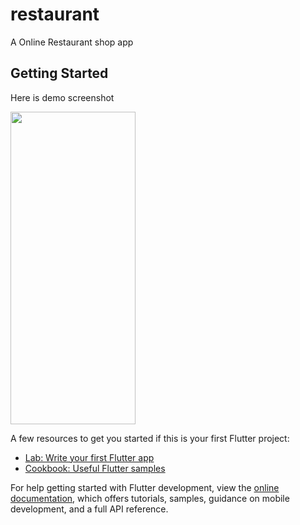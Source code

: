 # restaurant

A Online Restaurant shop app

## Getting Started

Here is demo screenshot    

<img src="https://drive.google.com/uc?export=view&id=1Jp76XIQ5iSqV4i-m69Oc11jaOExlxIvW" width="200" height="500">

A few resources to get you started if this is your first Flutter project:

- [Lab: Write your first Flutter app](https://docs.flutter.dev/get-started/codelab)
- [Cookbook: Useful Flutter samples](https://docs.flutter.dev/cookbook)

For help getting started with Flutter development, view the
[online documentation](https://docs.flutter.dev/), which offers tutorials,
samples, guidance on mobile development, and a full API reference.
